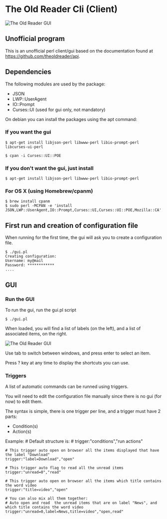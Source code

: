 # The Old Reader Cli (Client)

![The Old Reader GUI](http://tfeserver.be/dl/theoldreader_client/theoldreader-cli6.png)

## Unofficial program
This is an unofficial perl client/gui  based on the documentation found at https://github.com/theoldreader/api.


## Dependencies
The following modules are used by the package:

* JSON
* LWP::UserAgent
* IO::Prompt
* Curses::UI (used for gui only, not  mandatory)

On debian you can install the packages using the apt command:

### If you want the gui

    $ apt-get install libjson-perl libwww-perl libio-prompt-perl libcurses-ui-perl

    $ cpan -i Curses::UI::POE

### If you don't want the gui, just install

    $ apt-get install libjson-perl libwww-perl libio-prompt-perl

### For OS X (using Homebrew/cpanm)

    $ brew install cpanm
    $ sudo perl -MCPAN -e 'install JSON,LWP::UserAgent,IO::Prompt,Curses::UI,Curses::UI::POE,Mozilla::CA'

## First run and creation of configuration file

When running for the first time, the gui will ask you to create a configuration file.


    $ ./gui.pl
    Creating configuration:
    Username: my@mail
    Password: ************
    ....

## GUI

### Run the GUI

To run the gui, run the gui.pl script

    $ ./gui.pl

When loaded, you will find a list of labels (on the left), and a list of associated items, on the right.

![The Old Reader GUI](http://tfeserver.be/dl/theoldreader_client/theoldreader-cli6.png)

Use tab to switch between windows, and press enter to select an item.

Press ? key at any time to display the shortcuts you can use.

### Triggers

A list of automatic commands can be runned using triggers.

You will need to edit the configuration file manually since there is no gui (for now) to edit them.

The syntax is simple, there is one trigger per line, and a trigger must have 2 parts:

- Condition(s)
- Action(s)

Example:
    # Default structure is:
    # trigger:"conditions","run actions"

    # This trigger auto open on browser all the items displayed that have the label "Download"
    trigger:"label=Download","open"

    # This trigger auto flag to read all the unread items
    trigger:"unread=0","read"

    # This trigger auto open on browser all the items which title contains the word video
    trigger:"title=video","open"

    # You can also mix all them together:
    # Auto open and read  the unread items that are on label "News", and which title contains the word video
    trigger:"unread=0,label=News,title=video","open,read"


